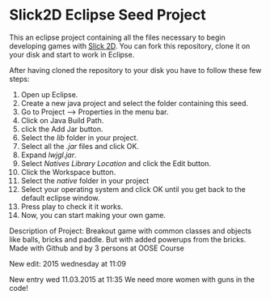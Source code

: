 # Slick2D Eclipse Seed Project
This an eclipse project containing all the files necessary to begin developing games with [Slick 2D](http://slick.ninjacave.com/). You can fork this repository, clone it on your disk and start to work in Eclipse.

After having cloned the repository to your disk you have to follow these few steps:

1. Open up Eclipse.
2. Create a new java project and select the folder containing this seed.
2. Go to Project --> Properties in the menu bar.
3. Click on Java Build Path.
4. click the Add Jar button.
5. Select the *lib* folder in your project.
6. Select all the *.jar* files and click OK.
7. Expand *lwjgl.jar*.
8. Select *Natives Library Location* and click the Edit button.
9. Click the Workspace button.
10. Select the *native* folder in your project
11. Select your operating system and click OK until you get back to the default eclipse window.
12. Press play to check it it works.
13. Now, you can start making your own game.


Description of Project:
Breakout game with common classes and objects like balls, bricks and paddle. But with added powerups from the bricks. Made with Github and by 3 persons at OOSE Course

New edit: 2015 wednesday at 11:09

New entry wed 11.03.2015 at 11:35
We need more women with guns in the code!